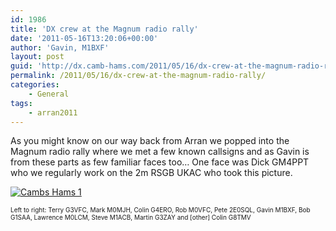 ```yaml
---
id: 1986
title: 'DX crew at the Magnum radio rally'
date: '2011-05-16T13:20:06+00:00'
author: 'Gavin, M1BXF'
layout: post
guid: 'http://dx.camb-hams.com/2011/05/16/dx-crew-at-the-magnum-radio-rally/'
permalink: /2011/05/16/dx-crew-at-the-magnum-radio-rally/
categories:
    - General
tags:
    - arran2011
---
```


As you might know on our way back from Arran we popped into the Magnum radio rally where we met a few known callsigns and as Gavin is from these parts as few familiar faces too… One face was Dick GM4PPT who we regularly work on the 2m RSGB UKAC who took this picture.

[![Cambs Hams 1](http://dx.camb-hams.com/wp-content/uploads/2011/05/CambsHams1_thumb.jpg "Cambs Hams 1")](http://dx.camb-hams.com/wp-content/uploads/2011/05/CambsHams1.jpg)

<font size="1">Left to right: Terry G3VFC, Mark M0MJH, Colin G4ERO, Rob M0VFC, Pete 2E0SQL, Gavin M1BXF, Bob G1SAA, Lawrence M0LCM, Steve M1ACB, Martin G3ZAY and \[other\] Colin G8TMV</font>